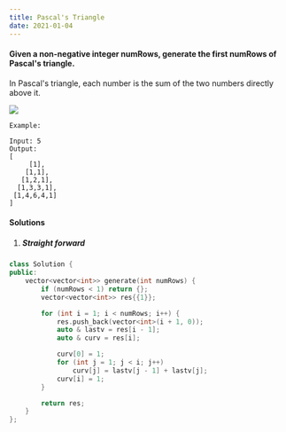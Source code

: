 ```yaml
---
title: Pascal's Triangle
date: 2021-01-04
---
```

#### Given a non-negative integer numRows, generate the first numRows of Pascal's triangle.


In Pascal's triangle, each number is the sum of the two numbers directly above it.

![](https://upload.wikimedia.org/wikipedia/commons/0/0d/PascalTriangleAnimated2.gif)

```
Example:

Input: 5
Output:
[
     [1],
    [1,1],
   [1,2,1],
  [1,3,3,1],
 [1,4,6,4,1]
]
```

#### Solutions

1. ##### Straight forward

```cpp
class Solution {
public:
    vector<vector<int>> generate(int numRows) {
        if (numRows < 1) return {};
        vector<vector<int>> res{{1}};

        for (int i = 1; i < numRows; i++) {
            res.push_back(vector<int>(i + 1, 0));
            auto & lastv = res[i - 1];
            auto & curv = res[i];

            curv[0] = 1;
            for (int j = 1; j < i; j++)
                curv[j] = lastv[j - 1] + lastv[j];
            curv[i] = 1;
        }

        return res;
    }
};
```